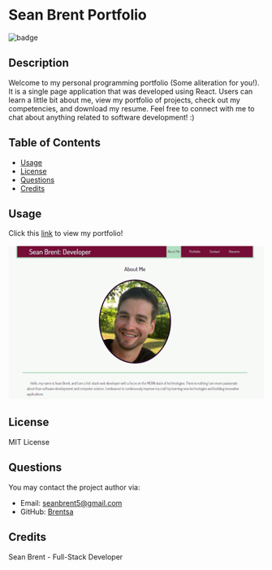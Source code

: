 # Sean Brent Portfolio

![badge](https://img.shields.io/badge/license-MIT%20License-green)

## Description
Welcome to my personal programming portfolio (Some aliteration for you!). It is a single page application that was developed using React. Users can learn a little bit about me, view my portfolio of projects, check out my competencies, and download my resume. Feel free to connect with me to chat about anything related to software development! :) 

## Table of Contents

* [Usage](#Usage)
* [License](#License)
* [Questions](#Questions)
* [Credits](#Credits)

## Usage
Click this [link](https://brentsa.github.io/react-portfolio/) to view my portfolio!
<br><br>
![Website Screenshot](./client/src/assets/website.png)

## License
MIT License

## Questions
You may contact the project author via:
* Email: seanbrent5@gmail.com
* GitHub: [Brentsa](https://github.com/Brentsa)

## Credits
Sean Brent - Full-Stack Developer